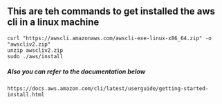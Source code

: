 ## This are teh commands to get installed the aws cli in a linux machine

```
curl "https://awscli.amazonaws.com/awscli-exe-linux-x86_64.zip" -o "awscliv2.zip"
unzip awscliv2.zip
sudo ./aws/install
```

##### Also you can refer to the documentation below
```https://docs.aws.amazon.com/cli/latest/userguide/getting-started-install.html```
